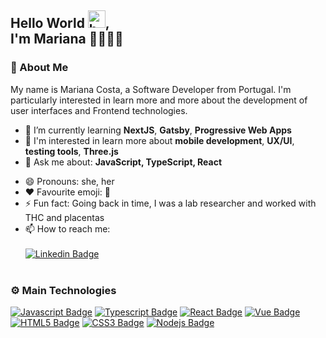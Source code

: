## Hello World <img src="https://user-images.githubusercontent.com/1303154/88677602-1635ba80-d120-11ea-84d8-d263ba5fc3c0.gif" width="28px" alt="hello">, <br/> I'm Mariana 👩🏻‍💻💭

### 👀 About Me

My name is Mariana Costa, a Software Developer from Portugal. I'm particularly interested in learn more and more about the development of user interfaces and Frontend technologies.

- 📖 I’m currently learning **NextJS**, **Gatsby**, **Progressive Web Apps**
- 📌 I'm interested in learn more about **mobile development**, **UX/UI**, **testing tools**, **Three.js**
- 💬 Ask me about: **JavaScript, TypeScript, React**
<!-- - 👩🏻‍💻 All of my projects are available at [test.com](test.com) -->
- 😄 Pronouns: she, her
- ❤️ Favourite emoji: 🤩
- ⚡ Fun fact: Going back in time, I was a lab researcher and worked with THC and placentas
- 📫 How to reach me:
  <br/><br/>
  [![Linkedin Badge](https://img.shields.io/badge/Linkedin-0D66C2?style=flat&labelColor=0D66C2&logo=linkedin&logoColor=white)](https://www.linkedin.com/in/marianapatcosta/) <!-- [![Portfolio Badge](https://img.shields.io/badge/Portfolio-a18dbb?style=flat&labelColor=a18dbb&logo=data%3Aimage%2Fpng%3Bbase64%2CiVBORw0KGgoAAAANSUhEUgAAACAAAAAXCAMAAABd273TAAAATlBMVEUAAAD%2F%2F%2F%2F%2F%2F%2F%2F%2F%2F%2F%2F%2F%2F%2F%2F%2F%2F%2F%2F%2F%2F%2F%2F%2F%2F%2F%2F%2F%2F%2F%2F%2F%2F%2F%2F%2F%2F%2F%2F%2F%2F%2F%2F%2F%2F%2F%2F%2F%2F%2F%2F%2F%2F%2F%2F%2F%2F%2F%2F%2F%2F%2F%2F%2F%2F%2F%2F%2F%2F%2F%2F%2F%2F%2F%2F%2F%2F%2F%2F%2F%2F%2F%2F%2F%2F%2F%2F%2F%2F%2F%2F%2F%2F%2F%2F%2F%2F%2F%2BQlxstAAAAGXRSTlMAECAwQE9QX2Bwf4CPkJ%2Bgr7C%2Bv87P3%2B7vn8lm%2FgAAAORJREFUeNpiQAGAOskCSXIYhqIyBBvCWr37H3QH4rJ7AioIvF%2FC39PJTQS1IC2YuxEoTKIY8Zq3GBbR112NjcYYeXW8pNGzyGN7%2FprJG8tFhUlGUPHoANNJMNDJC97iMKC5aCFKhErEAEIGLk0N3y9t8ysFLb3p%2Fh7YSjF4F57eY%2Bl7AarCt71ExyvPWyo4Rf3%2BWvbXYmNIfMtclpx1pJEzly0PZvhU65OLkcYNaOKlftuIw5KyZtqFhQv0bZ4yjdMYazbOA6D5FLgnPKWEH%2FVVrrr43vh360xnALOX2%2FCLjn9d%2BQWtDxGaBrPKjgAAAABJRU5ErkJggg%3D%3D&logoColor=white)](https://www.linkedin.com/in/marianapatcosta/) -->
  <br/><br/>

### ⚙️ Main Technologies

[![Javascript Badge](https://img.shields.io/badge/-Javascript-F0DB4F?style=flat&&for-the-badge&labelColor=323330&logo=javascript&logoColor=F0DB4F)](#) [![Typescript Badge](https://img.shields.io/badge/Typescript-007acc?style=flat&&for-the-badge&labelColor=323330&logo=typescript&logoColor=007acc)](#) [![React Badge](https://img.shields.io/badge/React-61DBFB?style=flat&&for-the-badge&labelColor=323330&logo=react&logoColor=61DBFB)](#) [![Vue Badge](https://img.shields.io/badge/Vue-40b380?style=flat&&for-the-badge&labelColor=323330&logo=vue.js&logoColor=40b380)](#) [![HTML5 Badge](https://img.shields.io/badge/HTML5-DC4924?style=flat&&for-the-badge&labelColor=323330&logo=html5&logoColor=#DC4924)](#) [![CSS3 Badge](https://img.shields.io/badge/CSS3-046AB4?style=flat&&for-the-badge&labelColor=323330&logo=css3&logoColor=046AB4)](#) [![Nodejs Badge](https://img.shields.io/badge/Nodejs-58a343?style=flat&&for-the-badge&labelColor=323330&logo=node.js&logoColor=58a343)](#) <!--[![Java Badge](https://img.shields.io/badge/-Java-d63126?style=flat&&for-the-badge&labelColor=323330&logo=java&logoColor=d63126)](#)-->

